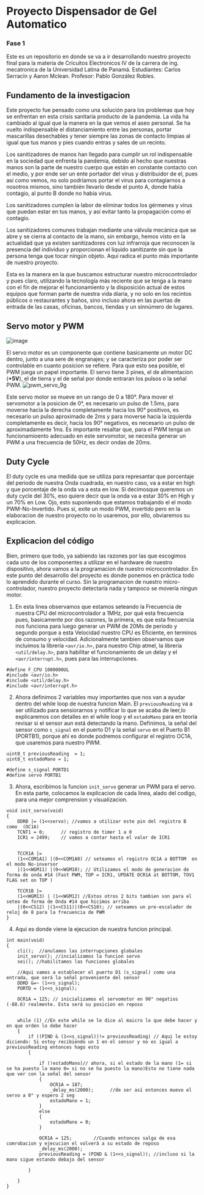 
#  Proyecto Dispensador de Gel Automatico 
### Fase 1


Este es un repositorio en donde se va a ir desarrollando nuestro proyecto final para la materia de Cricuitos Electronicos lV de la carrera de ing. mecatronica de la Universidad Latina de Panamá. Estudiantes: Carlos Serracin y Aaron Mclean. Profesor: Pablo González Robles.

## Fundamento de la investigacion

Este proyecto fue pensado como una solución para los problemas que hoy se enfrentan en esta crisis sanitaria producto de la pandemia. La vida ha cambiado al igual que la manera en la que vemos el aseo personal. Se ha vuelto indispensable el distanciamiento entre las personas, portar mascarillas desechables y tener siempre las zonas de contacto limpias al igual que tus manos y pies cuando entras y sales de un recinto.


Los sanitizadores de manos han llegado para cumplir un rol indispensable en la sociedad que enfrenta la pandemia, debido al hecho que nuestras manos son la parte de nuestro cuerpo que están en constante contacto con el medio, y por ende ser un ente portador del virus y distribuidor de el, pues así como vemos, no solo podríamos portar el virus para contagiarnos a nosotros mismos, sino también llevarlo desde el punto A, donde había contagio, al punto B donde no había virus.

Los sanitizadores cumplen la labor de eliminar todos los gérmenes y virus que puedan estar en tus manos, y así evitar tanto la propagación como el contagio.

Los sanitizadores comunes trabajan mediante una válvula mecánica que se abre y se cierra al contacto de la mano, sin embargo, hemos visto en la actualidad que ya existen sanitizadores con luz infrarroja que reconocen la presencia del individuo y proporcionan el liquido sanitizante sin que la persona tenga que tocar ningún objeto. Aquí radica el punto más importante de nuestro proyecto.

Esta es la manera en la que buscamos estructurar nuestro microcontrolador y pues claro, utilizando la tecnología más reciente que se tenga a la mano con el fín de mejorar el funcionamiento y la disposición actual de estos equipos que forman parte de nuestra vida diaria, y no solo en los recintos públicos o restaurantes y baños, sino incluso ahora en las puertas de entrada de las casas, oficinas, bancos, tiendas y un sinnúmero de lugares.


## Servo motor y PWM
![image](https://user-images.githubusercontent.com/66341655/86657713-12de6180-bfae-11ea-988f-512e9ec3371f.png)

El servo motor es un componente que contiene basicamente un motor DC dentro, junto a una sere de engranajes; y se caracteriza por poder ser controlable en cuanto posicion se refiere. Para que esto sea posible, el PWM juega un papel importante. El servo tiene 3 pines, el de alimentacion (**+5V**), el de tierra y el de señal por donde entraran los pulsos o la señal PWM.
![pwm_servo_9g](https://user-images.githubusercontent.com/66341655/86658446-afa0ff00-bfae-11ea-833c-b651269a1144.png)

Este servo motor se mueve en un rango de 0 a 180°. Para mover el servomotor a la posicion de 0°, es necesario un pulso de 1.5ms, para moverse hacia la derecha completamente hacia los 90° positivos, es necesario un pulso aproximado de 2ms y para moverse hacia la izquierda completamente es decir, hacia los 90° negativos, es necesario un pulso de aproximadamente 1ms.
Es importante resaltar que, para el PWM tenga un funcionamioento adecuado en este servomotor, se necesita generar un PWM a una frecuencia de 50Hz, es decir ondas de 20ms.

## Duty Cycle
El duty cycle es una medida que se utiliza para represantar que porcentaje del periodo de nuestra Onda cuadrada, en nuestro caso, va a estar en high y que porcentaje de la onda va a esta en low.
Si decimosque queremos un duty cycle del 30%, eso quiere decir que la onda va a estar 30% en High y un 70% en Low. Ojo, esto suponiendo que estamos trabajando el el modo PWM-No-Invertido. 
Pues sí, exite un modo PWM, invertido pero en la elaboracion de nuestro proyecto no lo usaremos, por ello, obviaremos su explicacion.

## Explicacion del código
Bien, primero que todo, ya sabiendo las razones por las que escogimos cada uno de los componentes a utilizar en el hardware de nuestro dispositivo, ahora vamos a la programacion de nuestro microcontrolador. 
En este punto del desarrollo del proyecto es donde ponemos en práctica todo lo aprendido durante el curso. Sin la programacion de nuestro micro-controlador, nuestro proyecto detectaría nada y tampoco se movería ningun motor.

1.  En esta linea observamos que estamos seteando la Frecuencia de nuestra CPU del microcontrolador a 1MHz, por qué esta frecuencia pues, basicamente por dos razones, la primera, es que esta frecuencia nos funciona para luego generar un PWM de 20Ms de periodo y segundo porque a esta Velocidad nuestro CPU es Eficiente, en terminos de consumo y velocidad.
Adicionalmente tambien observamos que incluímos la librería `<avr/io.h>`, para nuestro Chip atmel, la librería `<util/delay.h>`, para habilitar el funcionamiento de un delay y el `<avr/interrupt.h>`, pues para las interrupciones.
```
#define F_CPU 1000000UL
#include <avr/io.h>
#include <util/delay.h>
#include <avr/interrupt.h>
```

2. Ahora definimos 2 variables muy importantes que nos van a ayudar dentro del while loop de nuestra funcion Main. El `previousReading` va a ser utilizado para sensiorarnos y notificar lo que se acaba de leer,lo explicaremos con detalles en el while loop y el `estadoMano` para en teoría revisar si el sensor aun está detectando la mano.
Definimos, la señal del sensor como `s_signal` en el puerto D1 y la señal `servo` en el Puerto B1 (PORTB1), porque ahí es donde podremos configurar el registro OC1A, que usaremos para nuestro PWM.
```
uint8_t previousReading  = 1;
uint8_t estadoMano = 1;

#define s_signal PORTD1
#define servo PORTB1
```
3. Ahora, escribimos la funcion `init_servo` generar un PWM para el servo. En esta parte, colocamos la explicacion de cada linea, alado del codigo, para una mejor comprension y visualizacion. 
```
void init_servo(void)
{
	DDRB |= (1<<servo);	//vamos a utilizar este pin del registro B como  (OC1A)
	TCNT1 = 0;		// registro de timer 1 a 0
	ICR1 = 2499;	// vamos a contar hasta el valor de ICR1


	TCCR1A |=
	(1<<COM1A1) |(0<<COM1A0) // seteamos el registro OC1A a BOTTOM  en el modo No-inversor
	|(1<<WGM11) |(0<<WGM10); // Utilizamos el modo de generacion de forma de onda #14 (Fast PWM, TOP = ICR1, UPDATE OCR1A at BOTTOM, TOV1 FLAG set on TOP )
	
	TCCR1B |=
	(1<<WGM13) | (1<<WGM12) //Estos otros 2 bits tambien son para el seteo de forma de Onda #14 que hicimos arriba
	|(0<<CS12) |(1<<CS11)|(0<<CS10); // seteamos un pre-escalador de reloj de 8 para la frecuencia de PWM 
}
``` 
4. Aqui es donde viene la ejecucion de nuestra funcion principal.
```
int main(void)
{
	cli();  //anulamos las interrupciones globales
	init_servo(); //incializamos la funcion servo
	sei(); //habilitamos las funciones globales
	
	//Aqui vamos a establecer el puerto D1 (s_signal) como una entrada, que será la señal proveniente del sensor
	DDRD &=~ (1<<s_signal);
	PORTD = (1<<s_signal);
	
	OCR1A = 125; // inicializamos el servomotor en 90° negatios (-88.6) realmente. Esta será su posicion en reposo
	
	
	while (1) //En este while se le dice al maicro lo que debe hacer y en que orden lo debe hacer
	{
		if ((PIND & (1<<s_signal))!= previousReading) // Aqui le estoy diciendo: Si estoy recibiendo un 1 en el sensor y no es igual a previousReading entonces hago esto 
		{
			
			if (!estadoMano)// ahora, si el estado de la mano (1= si se ha puesto la mano 0= si no se ha puesto la mano)Esto no tiene nada que ver con la señal del sensor
			{
				OCR1A = 187;
				_delay_ms(2000);	  //de ser así entonces muevo el servo a 0° y espero 2 seg	
				estadoMano = 1;
			}
			else
			{
				estadoMano = 0;
			}
			
			OCR1A = 125;        //Cuando entonces salga de esa comrobacion y ejecucion el volverá a su estado de reposo
			_delay_ms(2000);
			previousReading = (PIND & (1<<s_signal)); //incluso si la mano sigue estando debajo del sensor
			
		}
		
	}
}

```
